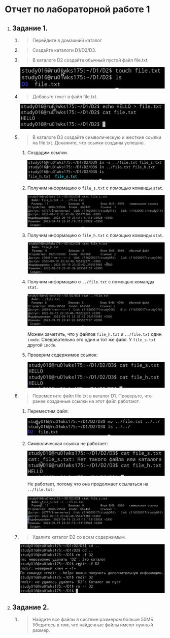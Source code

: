 # Отчет по лабораторной работе 1

1.  ## Задание 1.

    1.  > Перейдите в домашний каталог
    2.  > Создайте каталоги D1/D2/D3.
    3.  > В каталоге D2 создайте обычный пустой файл file.txt.

        ![Alt text](image.png)

    4.  > Добавьте текст в файл file.txt.

        ![Alt text](image-1.png)

    5.  > В каталоге D3 создайте символическую и жесткие ссылки на file.txt.
        > Докажите, что ссылки созданы успешно.

        1.  Создадим ссылки.

            ![Alt text](image-2.png)
        1.  Получим информацию о `file_s.txt` с помощью команды `stat`.

            ![Alt text](image-3.png)
        1.  Получим информацию о `file_h.txt` с помощью команды `stat`.

            ![Alt text](image-4.png)
        1.  Получим информацию о `../file.txt` с помощью команды `stat`.

            ![Alt text](image-5.png)

            Можем заметить, что у файлов `file_h.txt` и `../file.txt` один `inode`.
            Следовательно это один и тот же файл.
            У `file_s.txt` другой `inode`.

        1.  Проверим содержимое ссылок:

            ![Alt text](image-6.png)
    6.  > Переместите файл file.txt в каталог D1.
        > Проверьте, что ранее созданные ссылки на этот файл работают.

        1.  Переместим файл:

            ![Alt text](image-7.png)
        1.  Символическая ссылка не работает:

            ![Alt text](image-8.png)

            Не работает, потому что она продолжает ссылаться на `../file.txt`:

            ![Alt text](image-9.png)
    7.  > Удалите каталог D2 со всем содержимым.

        ![Alt text](image-10.png)
2.  ## Задание 2. 
    1.  > Найдите все файлы в системе размером больше 50МБ.
        > Убедитесь в том, что найденные файлы имеют нужный размер.
